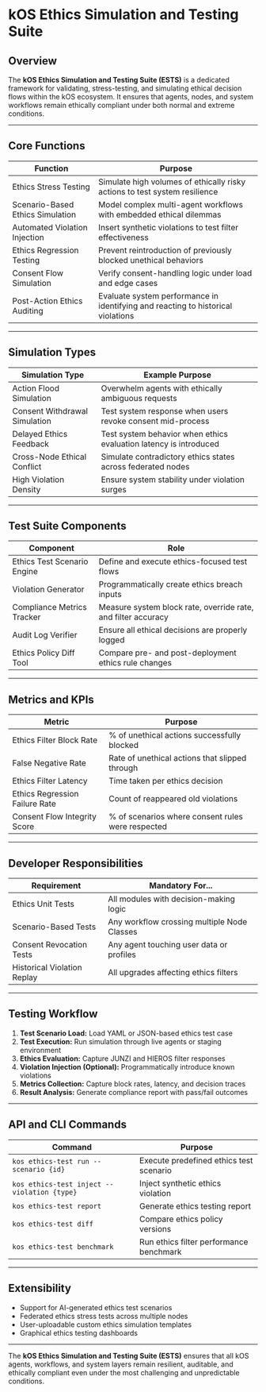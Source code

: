 # kOS Ethics Simulation and Testing Suite

## Overview
The **kOS Ethics Simulation and Testing Suite (ESTS)** is a dedicated framework for validating, stress-testing, and simulating ethical decision flows within the kOS ecosystem. It ensures that agents, nodes, and system workflows remain ethically compliant under both normal and extreme conditions.

---

## Core Functions

| Function                    | Purpose                                      |
|------------------------ |------------------------------------------ |
| Ethics Stress Testing       | Simulate high volumes of ethically risky actions to test system resilience |
| Scenario-Based Ethics Simulation | Model complex multi-agent workflows with embedded ethical dilemmas |
| Automated Violation Injection | Insert synthetic violations to test filter effectiveness |
| Ethics Regression Testing  | Prevent reintroduction of previously blocked unethical behaviors |
| Consent Flow Simulation     | Verify consent-handling logic under load and edge cases |
| Post-Action Ethics Auditing | Evaluate system performance in identifying and reacting to historical violations |

---

## Simulation Types

| Simulation Type          | Example Purpose                            |
|-------------------- |------------------------------------ |
| Action Flood Simulation | Overwhelm agents with ethically ambiguous requests |
| Consent Withdrawal Simulation | Test system response when users revoke consent mid-process |
| Delayed Ethics Feedback | Test system behavior when ethics evaluation latency is introduced |
| Cross-Node Ethical Conflict | Simulate contradictory ethics states across federated nodes |
| High Violation Density | Ensure system stability under violation surges |

---

## Test Suite Components

| Component                | Role                                        |
|-------------------- |-------------------------------------- |
| Ethics Test Scenario Engine | Define and execute ethics-focused test flows |
| Violation Generator      | Programmatically create ethics breach inputs |
| Compliance Metrics Tracker | Measure system block rate, override rate, and filter accuracy |
| Audit Log Verifier       | Ensure all ethical decisions are properly logged |
| Ethics Policy Diff Tool  | Compare pre- and post-deployment ethics rule changes |

---

## Metrics and KPIs

| Metric                    | Purpose                               |
|--------------------- |--------------------------------- |
| Ethics Filter Block Rate | % of unethical actions successfully blocked |
| False Negative Rate    | Rate of unethical actions that slipped through |
| Ethics Filter Latency  | Time taken per ethics decision            |
| Ethics Regression Failure Rate | Count of reappeared old violations |
| Consent Flow Integrity Score | % of scenarios where consent rules were respected |

---

## Developer Responsibilities

| Requirement               | Mandatory For...                         |
|--------------------- |------------------------------------ |
| Ethics Unit Tests        | All modules with decision-making logic |
| Scenario-Based Tests     | Any workflow crossing multiple Node Classes |
| Consent Revocation Tests | Any agent touching user data or profiles |
| Historical Violation Replay | All upgrades affecting ethics filters |

---

## Testing Workflow

1. **Test Scenario Load:** Load YAML or JSON-based ethics test case
2. **Test Execution:** Run simulation through live agents or staging environment
3. **Ethics Evaluation:** Capture JUNZI and HIEROS filter responses
4. **Violation Injection (Optional):** Programmatically introduce known violations
5. **Metrics Collection:** Capture block rates, latency, and decision traces
6. **Result Analysis:** Generate compliance report with pass/fail outcomes

---

## API and CLI Commands

| Command                   | Purpose                                |
|---------------------- |---------------------------------- |
| `kos ethics-test run --scenario {id}` | Execute predefined ethics test scenario |
| `kos ethics-test inject --violation {type}` | Inject synthetic ethics violation |
| `kos ethics-test report` | Generate ethics testing report        |
| `kos ethics-test diff`   | Compare ethics policy versions       |
| `kos ethics-test benchmark` | Run ethics filter performance benchmark |

---

## Extensibility

- Support for AI-generated ethics test scenarios
- Federated ethics stress tests across multiple nodes
- User-uploadable custom ethics simulation templates
- Graphical ethics testing dashboards

---

The **kOS Ethics Simulation and Testing Suite (ESTS)** ensures that all kOS agents, workflows, and system layers remain resilient, auditable, and ethically compliant even under the most challenging and unpredictable conditions.

